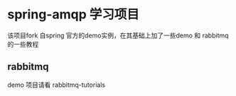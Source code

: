 # spring-amqp 学习项目

该项目fork 自spring 官方的demo实例，在其基础上加了一些demo 和 rabbitmq 的一些教程

## rabbitmq 
demo 项目请看 rabbitmq-tutorials
